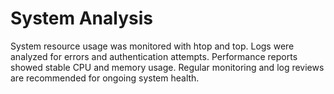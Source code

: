 # System Analysis
System resource usage was monitored with htop and top. Logs were analyzed for errors and authentication attempts. Performance reports showed stable CPU and memory usage. Regular monitoring and log reviews are recommended for ongoing system health.
